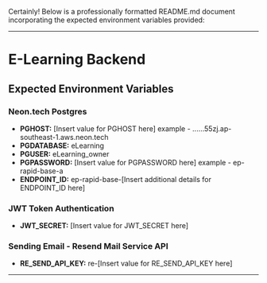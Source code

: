Certainly! Below is a professionally formatted README.md document incorporating the expected environment variables provided:

---

# E-Learning Backend


## Expected Environment Variables

### Neon.tech Postgres

- **PGHOST:** [Insert value for PGHOST here] example - ......55zj.ap-southeast-1.aws.neon.tech
- **PGDATABASE:** eLearning
- **PGUSER:** eLearning_owner
- **PGPASSWORD:** [Insert value for PGPASSWORD here] example - ep-rapid-base-a
- **ENDPOINT_ID:** ep-rapid-base-[Insert additional details for ENDPOINT_ID here]

### JWT Token Authentication

- **JWT_SECRET:** [Insert value for JWT_SECRET here]

### Sending Email - Resend Mail Service API

- **RE_SEND_API_KEY:** re-[Insert value for RE_SEND_API_KEY here]


---

